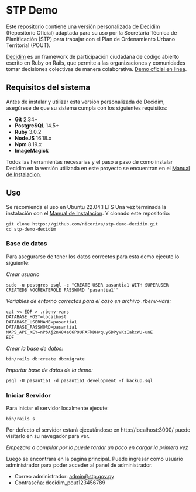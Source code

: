 # STP Demo

Este repositorio contiene una versión personalizada de [Decidim](https://github.com/decidim/decidim) (Repositorio Oficial) adaptada para su uso por la Secretaría Técnica de Planificación (STP) para trabajar con el Plan de Ordenamiento Urbano Territorial (POUT).

[Decidim](https://decidim.org/) es un framework de participación ciudadana de código abierto escrito en Ruby on Rails, que permite a las organizaciones y comunidades tomar decisiones colectivas de manera colaborativa.
[Demo oficial en linea](https://try.decidim.org/).

## Requisitos del sistema

Antes de instalar y utilizar esta versión personalizada de Decidim, asegúrese de que su sistema cumpla con los siguientes requisitos:

-    **Git**  2.34+
-   **PostgreSQL**  14.5+
-   **Ruby**  3.0.2
-   **NodeJS**  16.18.x
-   **Npm**  8.19.x
-   **ImageMagick**

Todos las herramientas necesarias y el paso a paso de como instalar Decidim en la versión utilizada en este proyecto se encuentran en el [Manual de Instalacion](https://docs.decidim.org/en/develop/install/manual).


## Uso

  Se recomienda el uso en Ubuntu 22.04.1 LTS
Una vez terminada la instalación con el [Manual de Instalacion](https://docs.decidim.org/en/develop/install/manual). Y clonado este repositorio:
```
git clone https://github.com/nicoriva/stp-demo-decidim.git
cd stp-demo-decidim
```
### Base de datos
Para asegurarse de tener los datos correctos para esta demo ejecute lo siguiente:

*Crear usuario*
```
sudo -u postgres psql -c "CREATE USER pasantia1 WITH SUPERUSER CREATEDB NOCREATEROLE PASSWORD 'pasantia1'"
```
*Variables de entorno correctas para el caso en archivo .rbenv-vars:*
```
cat << EOF > .rbenv-vars
DATABASE_HOST=localhost
DATABASE_USERNAME=pasantia1
DATABASE_PASSWORD=pasantia1
MAPS_API_KEY=nPbAj2n484a66P9UFAFkDHvquy6DPyVKzIakcWU-unE
EOF
```
*Crear la base de datos:*
```
bin/rails db:create db:migrate
```
*Importar base de datos de la demo:*
```
psql -U pasantia1 -d pasantia1_development -f backup.sql

```
### Iniciar Servidor
Para iniciar el servidor localmente ejecute:
```
bin/rails s
```
Por defecto el servidor estará ejecutándose en http://localhost:3000/ puede visitarlo en su navegador para ver.

*Empezara a compilar por lo puede tardar un poco en cargar la primera vez*

Luego se encontrara en la pagina principal.
Puede ingresar como usuario administrador para poder acceder al panel de administrador.

 - Correo administrador: admin@stp.gov.py 
 - Contraseña: decidim_pout123456789


